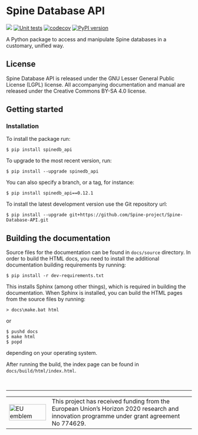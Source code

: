 # Spine Database API

[![](https://img.shields.io/badge/docs-stable-blue.svg)](https://spine-project.github.io/Spine-Database-API/index.html)
[![Unit tests](https://github.com/Spine-project/Spine-Database-API/workflows/Unit%20tests/badge.svg)](https://github.com/Spine-project/Spine-Database-API/actions?query=workflow%3A"Unit+tests")
[![codecov](https://codecov.io/gh/Spine-project/Spine-Database-API/branch/master/graph/badge.svg)](https://codecov.io/gh/Spine-project/Spine-Database-API)
[![PyPI version](https://badge.fury.io/py/spinedb-api.svg)](https://badge.fury.io/py/spinedb-api)

A Python package to access and manipulate Spine databases in a customary, unified way.

## License

Spine Database API is released under the GNU Lesser General Public License (LGPL) license. All accompanying
documentation and manual are released under the Creative Commons BY-SA 4.0 license.

## Getting started

### Installation

To install the package run:

    $ pip install spinedb_api

To upgrade to the most recent version, run:

    $ pip install --upgrade spinedb_api

You can also specify a branch, or a tag, for instance:

    $ pip install spinedb_api==0.12.1

To install the latest development version use the Git repository url:

    $ pip install --upgrade git+https://github.com/Spine-project/Spine-Database-API.git


## Building the documentation

Source files for the documentation can be found in `docs/source` directory. In order to 
build the HTML docs, you need to install the additional documentation building requirements
by running:

    $ pip install -r dev-requirements.txt 

This installs Sphinx (among other things), which is required in building the documentation.
When Sphinx is installed, you can build the HTML pages from the source files by running:

    > docs\make.bat html
    
or

    $ pushd docs
    $ make html
    $ popd
    
depending on your operating system.        
 
After running the build, the index page can be found in `docs/build/html/index.html`.

&nbsp;
<hr>
<center>
<table width=500px frame="none">
<tr>
<td valign="middle" width=100px>
<img src=https://europa.eu/european-union/sites/europaeu/files/docs/body/flag_yellow_low.jpg alt="EU emblem" width=100%></td>
<td valign="middle">This project has received funding from the European Union’s Horizon 2020 research and innovation programme under grant agreement No 774629.</td>
</table>
</center>
